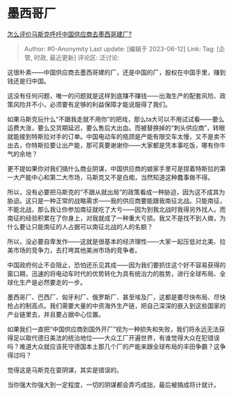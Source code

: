 # 墨西哥厂
[怎么评价马斯克呼吁中国供应商去墨西哥建厂?](https://www.zhihu.com/question/605641206/answer/3069584992)

> Author: #0-Anonymity
> Last update: [编辑于 2023-06-12]
> Link:
> Tag: [企管, 时政, 最近更新]
> 评论区:
> 泛讨论:

这很朴素——中国供应商去墨西哥建的厂，还是中国的厂，股权在中国手里，赚到钱还是归中国。

这没有任何问题，唯一的问题就是这样到底赚不赚钱——出海生产的配套风险、政策风险并不小，必须要有足够的利益保障才能说服得了我们。

如果马斯克玩什么“不跟我走就不用你”的把戏，那么ta大可以不用试试看——要么运费大涨，要么交货期延迟，要么售后大出血。而被替换掉的“刺头供应商”，转眼就能接到特斯拉对手的订单。中国电动车的瓶颈是产能有限交车太慢，又不是卖不出去，你特斯拉要让出产能，那可真要谢谢你——大家都是凭本事吃饭，哪有你牛气的余地？

更不提如果你对我们搞什么商业阴谋，中国供应商的娘家手里可是捏着特斯拉的第一大产能中心和第二大市场，马斯克又不是白痴，当然知道这种蠢事做不得。

所以，没有必要把马斯克的“不跟从就出局”的政策看成一种胁迫，因为这不成其为胁迫。这只是一种正常的战略需求——我的供应商要能跟我南征北战。只能南征，不能北战，那么我让你参加南征就吃了大亏——因为到我北战时我得另外找人。而南征的经验积累在了你身上，对我就成了一种重大亏损。我又不是找不到人做，为什么要让只能南征的人占据可以南征北战的人的名额？

所以，没必要自卑发作——这就是很基本的经济理性——大家一起压低对北美、拉美市场的竞争力，去打垮其他美洲市场的竞争者。

中国政府何止不会阻止，恐怕还乐见其成——因为我们要抓住这个好不容易获得的窗口期，迅速的将电动车时代的优势转化为具有统治力的胜势，进行全球布局、全球化生产是必然要走的一步。

墨西哥厂、巴西厂、匈牙利厂、俄罗斯厂、甚至埃及厂，这都是要尽快布局、尽快抢占的制高点。我们需要大量的中资海外生产链，把自己深深的嵌入到这些国家的产业链里去，并且要占据中心位置。

如果我们一直把“中国供应商到国外开厂”视为一种损失和失败，我们将永远无法获得足以取代德日美法的统治地位——大众工厂开遍世界，有谁觉得大众在犯错误吗？难道大众就应该死守德国本土那几个厂的产能来跟全球布局的丰田争霸？这争得过吗？

觉得这是马斯克在耍阴谋，其实是错误的。

当你强大你强大到一定程度，一切的阴谋都会弄巧成拙，最后被搞成将计就计。